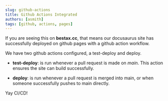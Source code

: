 ```yaml
---
slug: github-actions
title: Github Actions Integrated
authors: [asmith]
tags: [github, actions, pages]
---
```


If you are seeing this on **bestax.cc**, that means our docusaurus site has successfully deployed on github pages with a github action workflow.

<!-- truncate -->

We have two github actions configured, a test-deploy and deploy.

- **test-deploy**: is run whenever a pull request is made on _main_. This action ensures the site can build successfully.

- **deploy**: is run whenever a pull request is merged into main, or when someone successfully pushes to main directly.

Yay CI/CD!
